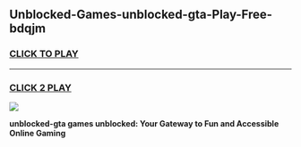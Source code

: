 
## Unblocked-Games-unblocked-gta-Play-Free-bdqjm
<h3>
<a href="https://premium76.site?title=unblocked-gta&ref=24M">CLICK TO PLAY</a></h3>
<hr>

<h3>
<a href="https://premium76.site?title=unblocked-gta&ref=24M">CLICK 2 PLAY</a>
  
</h3>

<a href="https://premium76.site?title=unblocked-gta&ref=24M"><img src="https://clearcache.store/games.png"></a>


**unblocked-gta games unblocked: Your Gateway to Fun and Accessible Online Gaming**
